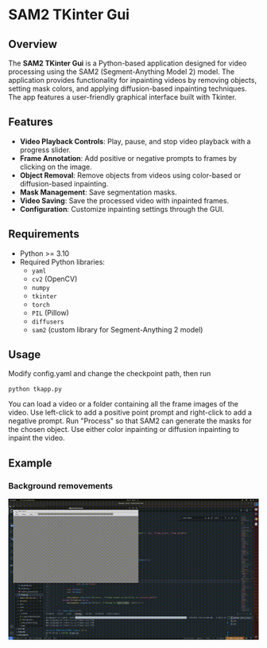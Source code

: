 # SAM2 TKinter Gui

## Overview

The **SAM2 TKinter Gui** is a Python-based application designed for video processing using the SAM2 (Segment-Anything Model 2) model. The application provides functionality for inpainting videos by removing objects, setting mask colors, and applying diffusion-based inpainting techniques. The app features a user-friendly graphical interface built with Tkinter.

## Features

- **Video Playback Controls**: Play, pause, and stop video playback with a progress slider.
- **Frame Annotation**: Add positive or negative prompts to frames by clicking on the image.
- **Object Removal**: Remove objects from videos using color-based or diffusion-based inpainting.
- **Mask Management**: Save segmentation masks.
- **Video Saving**: Save the processed video with inpainted frames.
- **Configuration**: Customize inpainting settings through the GUI.

## Requirements

- Python >= 3.10
- Required Python libraries:
  - `yaml`
  - `cv2` (OpenCV)
  - `numpy`
  - `tkinter`
  - `torch`
  - `PIL` (Pillow)
  - `diffusers`
  - `sam2` (custom library for Segment-Anything 2 model)
  
## Usage
Modify config.yaml and change the checkpoint path, then run
```shell
python tkapp.py
```
You can load a video or a folder containing all the frame images of the video. Use left-click to add a positive point prompt and right-click to add a negative prompt. Run "Process" so that SAM2 can generate the masks for the chosen object. Use either color inpainting or diffusion inpainting to inpaint the video.


## Example

### Background removements
![color_demo](./pics/color_demo.gif)


